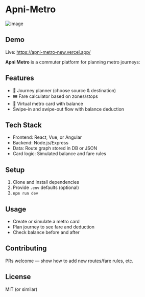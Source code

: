 # Apni-Metro
![image](https://github.com/user-attachments/assets/5cb022df-6808-4ddf-9daa-38633d2fd934)

## Demo
Live: https://apni-metro-new.vercel.app/

**Apni Metro** is a commuter platform for planning metro journeys:

## Features
- 🚉 Journey planner (choose source & destination)
- 🎟️ Fare calculator based on zones/stops
- 🧾 Virtual metro card with balance
- Swipe-in and swipe-out flow with balance deduction

## Tech Stack
- Frontend: React, Vue, or Angular
- Backend: Node.js/Express
- Data: Route graph stored in DB or JSON
- Card logic: Simulated balance and fare rules

## Setup
1. Clone and install dependencies
2. Provide `.env` defaults (optional)
3. `npm run dev`

## Usage
- Create or simulate a metro card
- Plan journey to see fare and deduction
- Check balance before and after

## Contributing
PRs welcome — show how to add new routes/fare rules, etc.

## License
MIT (or similar)
